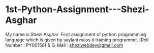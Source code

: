 # 1st-Python-Assignment---Shezi-Asghar
My name is Shezi Asghar. First assignment of python programming language which is given by saylani mass it training programme, (Roll Number : PY00158) &amp;  G-Mail : sheziwebdev@gmail.com
